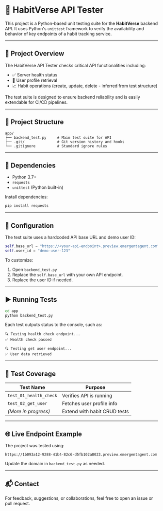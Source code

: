 # 🧪 HabitVerse API Tester

This project is a Python-based unit testing suite for the **HabitVerse** backend API. It uses Python's `unittest` framework to verify the availability and behavior of key endpoints of a habit tracking service.

---

## 🚀 Project Overview

The HabitVerse API Tester checks critical API functionalities including:

- ✅ Server health status
- 👤 User profile retrieval
- 📈 Habit operations (create, update, delete - inferred from test structure)

The test suite is designed to ensure backend reliability and is easily extendable for CI/CD pipelines.

---

## 📁 Project Structure

```
app/
├── backend_test.py     # Main test suite for API
├── .git/               # Git version history and hooks
└── .gitignore          # Standard ignore rules
```

---

## 🧰 Dependencies

- Python 3.7+
- `requests`
- `unittest` (Python built-in)

Install dependencies:

```bash
pip install requests
```

---

## 🔧 Configuration

The test suite uses a hardcoded API base URL and demo user ID:

```python
self.base_url = "https://<your-api-endpoint>.preview.emergentagent.com"
self.user_id = "demo-user-123"
```

To customize:

1. Open `backend_test.py`
2. Replace the `self.base_url` with your own API endpoint.
3. Replace the user ID if needed.

---

## ▶️ Running Tests

```bash
cd app
python backend_test.py
```

Each test outputs status to the console, such as:

```
🔍 Testing health check endpoint...
✅ Health check passed

🔍 Testing get user endpoint...
✅ User data retrieved
```

---

## 🧪 Test Coverage

| Test Name             | Purpose                        |
|----------------------|--------------------------------|
| `test_01_health_check` | Verifies API is running        |
| `test_02_get_user`     | Fetches user profile info      |
| *(More in progress)*   | Extend with habit CRUD tests   |

---

## 🌐 Live Endpoint Example

The project was tested using:

```
https://1b093a12-9288-41b4-82c6-d5fb102a8023.preview.emergentagent.com
```

Update the domain in `backend_test.py` as needed.

---





## 📬 Contact

For feedback, suggestions, or collaborations, feel free to open an issue or pull request.

